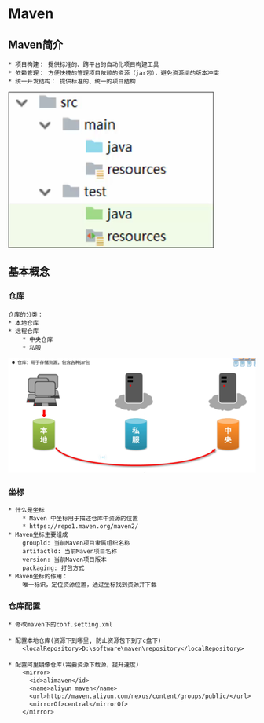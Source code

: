 # Maven

## Maven简介

```
* 项目构建： 提供标准的、跨平台的自动化项目构建工具
* 依赖管理： 方便快捷的管理项目依赖的资源（jar包），避免资源间的版本冲突
* 统一开发结构： 提供标准的、统一的项目结构
```

![1640241666(1)](./1640241666(1).jpg)

 

## 基本概念

### 仓库

```
仓库的分类：
* 本地仓库
* 远程仓库
	* 中央仓库
	* 私服
```

![1640243424(1)](./1640243424(1).jpg)

### 坐标

```
* 什么是坐标
	* Maven 中坐标用于描述仓库中资源的位置
	* https://repo1.maven.org/maven2/
* Maven坐标主要组成
	groupld: 当前Maven项目隶属组织名称
	artifactld: 当前Maven项目名称
	version: 当前Maven项目版本
	packaging: 打包方式
* Maven坐标的作用：
	唯一标识，定位资源位置，通过坐标找到资源并下载
```

### 仓库配置

```
* 修改maven下的conf.setting.xml

* 配置本地仓库(资源下到哪里, 防止资源包下到了c盘下)
	<localRepository>D:\software\maven\repository</localRepository>

* 配置阿里镜像仓库(需要资源下载源，提升速度)
    <mirror>
      <id>alimaven</id>
      <name>aliyun maven</name>
      <url>http://maven.aliyun.com/nexus/content/groups/public/</url>
      <mirrorOf>central</mirrorOf>        
    </mirror>
```

